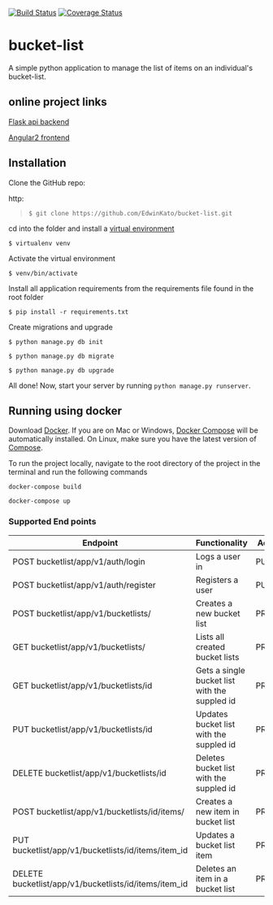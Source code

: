 [![Build Status](https://travis-ci.org/EdwinKato/bucket-list.svg?branch=master)](https://travis-ci.org/EdwinKato/bucket-list)
[![Coverage Status](https://coveralls.io/repos/github/EdwinKato/bucket-list/badge.svg?branch=master)](https://coveralls.io/github/EdwinKato/bucket-list?branch=master)

# bucket-list

A simple python application to manage the list of items on an individual's bucket-list. 

## online project links

[Flask api backend](https://yobucketlist.herokuapp.com/api/v1/ui/)

[Angular2 frontend](https://yo-bucketlist.herokuapp.com)

## Installation
 
Clone the GitHub repo:
 
http:
>`$ git clone https://github.com/EdwinKato/bucket-list.git`

cd into the folder and install a [virtual environment](https://virtualenv.pypa.io/en/stable/)

`$ virtualenv venv`

Activate the virtual environment

`$ venv/bin/activate`

Install all application requirements from the requirements file found in the root folder

`$ pip install -r requirements.txt`

Create migrations and upgrade

`$ python manage.py db init`

`$ python manage.py db migrate`

`$ python manage.py db upgrade`

All done! Now, start your server by running `python manage.py runserver`.

## Running using docker
Download [Docker](https://www.docker.com/products/overview). If you are on Mac or Windows, [Docker Compose](https://docs.docker.com/compose) will be automatically installed. On Linux, make sure you have the latest version of [Compose](https://docs.docker.com/compose/install/).

To run the project locally,
navigate to the root directory of the project in the terminal and run the following commands

```docker-compose build```

```docker-compose up```

### Supported End points

Endpoint | Functionality| Access
------------ | ------------- | -------------
POST bucketlist/app/v1/auth/login |Logs a user in | PUBLIC
POST bucketlist/app/v1/auth/register | Registers a user | PUBLIC
POST bucketlist/app/v1/bucketlists/ | Creates a new bucket list | PRIVATE
GET bucketlist/app/v1/bucketlists/ | Lists all created bucket lists | PRIVATE
GET bucketlist/app/v1/bucketlists/id | Gets a single bucket list with the suppled id | PRIVATE
PUT bucketlist/app/v1/bucketlists/id | Updates bucket list with the suppled id | PRIVATE
DELETE bucketlist/app/v1/bucketlists/id | Deletes bucket list with the suppled id | PRIVATE
POST bucketlist/app/v1/bucketlists/id/items/ | Creates a new item in bucket list | PRIVATE
PUT bucketlist/app/v1/bucketlists/id/items/item_id | Updates a bucket list item | PRIVATE
DELETE bucketlist/app/v1/bucketlists/id/items/item_id | Deletes an item in a bucket list | PRIVATE
